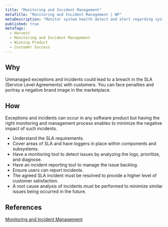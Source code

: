 ```yaml
---
title: "Monitoring and Incident Management"
metaTitle: "Monitoring and Incident Management | WP"
metaDescription: "Monitor system health detect and alert regarding system malfunctions and failures. While exception monitoring deals with problems within the product, incident management deals with problems on the larger stack of software and hardware."
published: true
metaTags:
  - Harvest
  - Monitoring and Incident Management
  - Winning Product
  - Customer Success
---
```


## Why

Unmanaged exceptions and incidents could lead to a breach in the SLA (Service Level Agreements) with customers. You can face penalties and portray a negative brand image in the marketplace.

## How

Exceptions and incidents can occur in any software product but having the right monitoring and management process enables to minimize the negative impact of such incidents.

- Understand the SLA requirements.
- Cover areas of SLA and have loggers in place within components and subsystems.
- Have a monitoring tool to detect issues by analyzing the logs, prioritize, and diagnose.
- Have an incident reporting tool to manage the issue backlog.
- Ensure users can report incidents.
- The agreed SLA incident must be resolved to provide a higher level of customer satisfaction.
- A root cause analysis of incidents must be performed to minimize similar issues being occurred in the future.


## References

[Monitoring and Incident Management](https://logz.io/blog/monitoring-and-incident-management/)
